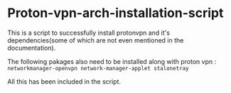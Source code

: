 # Proton-vpn-arch-installation-script
This is a script to successfully install protonvpn and it's dependencies(some of which are not even mentioned in the documentation).

The following pakages also need to be installed along with proton vpn :
```networkmanager-openvpn network-manager-applet stalonetray```

All this has been included in the script.
